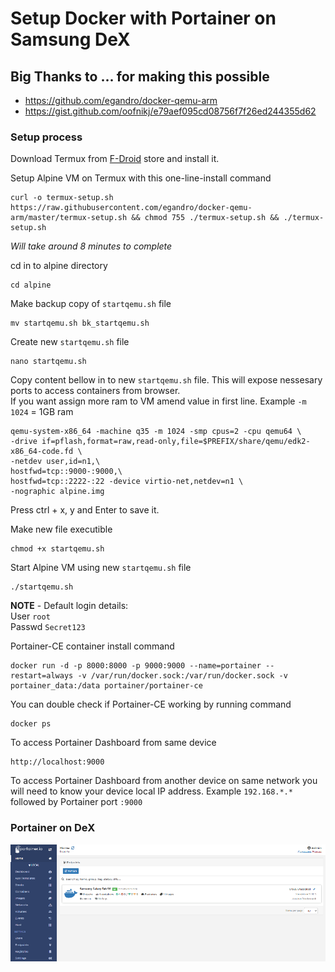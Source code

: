 # Setup Docker with Portainer on Samsung DeX

## Big Thanks to ... for making this possible
- https://github.com/egandro/docker-qemu-arm
- https://gist.github.com/oofnikj/e79aef095cd08756f7f26ed244355d62

### Setup process

Download Termux from [F-Droid](https://www.f-droid.org/) store and install it. 

Setup Alpine VM on Termux with this one-line-install command
```
curl -o termux-setup.sh https://raw.githubusercontent.com/egandro/docker-qemu-arm/master/termux-setup.sh && chmod 755 ./termux-setup.sh && ./termux-setup.sh
```
*Will take around 8 minutes to complete*

cd in to alpine directory
```
cd alpine
```

Make backup copy of `startqemu.sh` file
```
mv startqemu.sh bk_startqemu.sh
```


Create new `startqemu.sh` file
```
nano startqemu.sh
```

Copy content bellow in to new `startqemu.sh` file. This will expose nessesary ports to access containers from browser.\
If you want assign more ram to VM amend value in first line. Example `-m 1024` = 1GB ram
```
qemu-system-x86_64 -machine q35 -m 1024 -smp cpus=2 -cpu qemu64 \
-drive if=pflash,format=raw,read-only,file=$PREFIX/share/qemu/edk2-x86_64-code.fd \
-netdev user,id=n1,\
hostfwd=tcp::9000-:9000,\
hostfwd=tcp::2222-:22 -device virtio-net,netdev=n1 \
-nographic alpine.img
```
Press ctrl + x, y and Enter to save it.

Make new file executible
```
chmod +x startqemu.sh
```

Start Alpine VM using new `startqemu.sh` file
```
./startqemu.sh
```
**NOTE** - Default login details:\
User `root`\
Passwd `Secret123`

Portainer-CE container install command
```
docker run -d -p 8000:8000 -p 9000:9000 --name=portainer --restart=always -v /var/run/docker.sock:/var/run/docker.sock -v portainer_data:/data portainer/portainer-ce
```

You can double check if Portainer-CE working by running command
```
docker ps
```

To access Portainer Dashboard from same device
```
http://localhost:9000
```
To access Portainer Dashboard from another device on same network you will need to know your device local IP address. Example `192.168.*.*` followed by Portainer port `:9000`

### Portainer on DeX
![Portainer_on_dex](/assets/images/portainer_on_dex.png)
